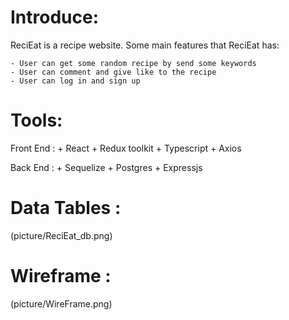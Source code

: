 # Introduce:

ReciEat is a recipe website. Some main features that ReciEat has:

    - User can get some random recipe by send some keywords
    - User can comment and give like to the recipe
    - User can log in and sign up

# Tools:

Front End : + React + Redux toolkit + Typescript + Axios

Back End : + Sequelize + Postgres + Expressjs

# Data Tables :

(picture/ReciEat_db.png)

# Wireframe :

(picture/WireFrame.png)
